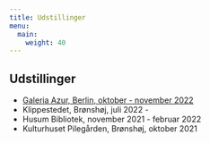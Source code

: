 ```yaml
---
title: Udstillinger
menu:
  main:
    weight: 40
---
```


## Udstillinger

- [Galeria Azur, Berlin, oktober - november 2022](https://galeriaazur.art/de/)
- Klippestedet, Brønshøj, juli 2022 - 
- Husum Bibliotek, november 2021 - februar 2022
- Kulturhuset Pilegården, Brønshøj, oktober 2021

